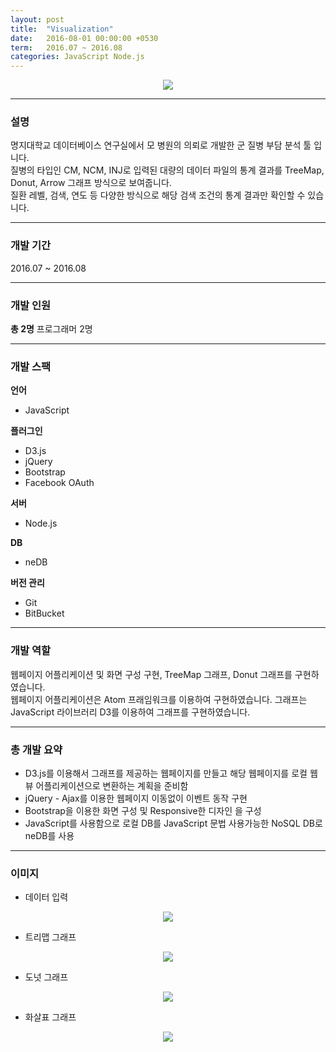 ```yaml
---
layout: post
title:  "Visualization"
date:   2016-08-01 00:00:00 +0530
term:   2016.07 ~ 2016.08
categories: JavaScript Node.js
---
```

  

<center><a href="https://ironkim.github.io/assets/image/project/visualization/treemap.png" target="_blank"><img class="post-img" src="https://ironkim.github.io/assets/image/project/visualization/treemap.png"></a></center>
  

---
### 설명
명지대학교 데이터베이스 연구실에서 모 병원의 의뢰로 개발한 군 질병 부담 분석 툴 입니다.  
질병의 타입인 CM, NCM, INJ로 입력된 대량의 데이터 파일의 통계 결과를 TreeMap, Donut, Arrow 그래프 방식으로 보여줍니다.  
질환 레벨, 검색, 연도 등 다양한 방식으로 해당 검색 조건의 통계 결과만 확인할 수 있습니다.

---
### 개발 기간
2016.07 ~ 2016.08

---
### 개발 인원
**총 2명**
프로그래머 2명

---
### 개발 스팩
**언어**
* JavaScript  

**플러그인**  
* D3.js
* jQuery
* Bootstrap
* Facebook OAuth

**서버**
* Node.js

**DB**
* neDB

**버전 관리**  
* Git
* BitBucket

---
### 개발 역할
웹페이지 어플리케이션 및 화면 구성 구현, TreeMap 그래프, Donut 그래프를 구현하였습니다.  
웹페이지 어플리케이션은 Atom 프래임워크를 이용하여 구현하였습니다.
그래프는 JavaScript 라이브러리 D3를 이용하여 그래프를 구현하였습니다. 

---
### 총 개발 요약
* D3.js를 이용해서 그래프를 제공하는 웹페이지를 만들고 해당 웹페이지를 로컬 웹뷰 어플리케이션으로 변환하는 계획을 준비함
* jQuery - Ajax를 이용한 웹페이지 이동없이 이벤트 동작 구현
* Bootstrap을 이용한 화면 구성 및 Responsive한 디자인 을 구성
* JavaScript를 사용함으로 로컬 DB를 JavaScript 문법 사용가능한 NoSQL DB로 neDB를 사용


---
### 이미지

* 데이터 입력
<center><a href="https://ironkim.github.io/assets/image/project/visualization/input.png" target="_blank"><img class="post-img" src="https://ironkim.github.io/assets/image/project/visualization/input.png"></a></center>

* 트리맵 그래프
<center><a href="https://ironkim.github.io/assets/image/project/visualization/treemap.png" target="_blank"><img class="post-img" src="https://ironkim.github.io/assets/image/project/visualization/treemap.png"></a></center>

* 도넛 그래프
<center><a href="https://ironkim.github.io/assets/image/project/visualization/donut.png" target="_blank"><img class="post-img" src="https://ironkim.github.io/assets/image/project/visualization/donut.png"></a></center>

* 화살표 그래프
<center><a href="https://ironkim.github.io/assets/image/project/visualization/arrow.png" target="_blank"><img class="post-img" src="https://ironkim.github.io/assets/image/project/visualization/arrow.png"></a></center>

[url-github]: https://github.com/IronKim/WithMe
[url-play]: https://www.youtube.com/watch?v=MK1WQb5gSS8

